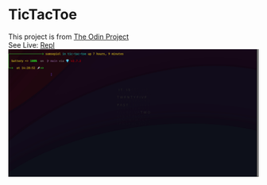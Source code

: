 # TicTacToe
This project is from [The Odin Project](https://www.theodinproject.com/paths/full-stack-ruby-on-rails/courses/ruby-programming/lessons/tic-tac-toe)
</br>
See Live: [Repl](https://replit.com/@TheGeek2/tic-tac-toe)
![Example](./assets/example.gif)
</br>
